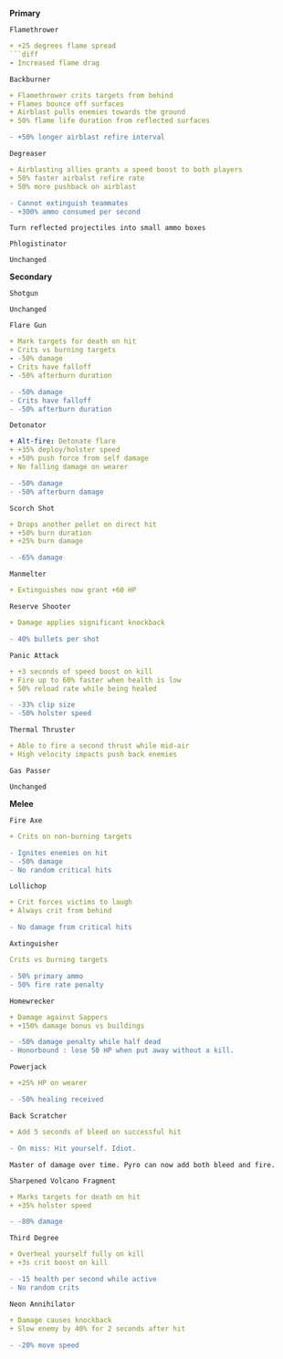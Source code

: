 __**Primary**__

```fix
Flamethrower
```
```yaml
+ +25 degrees flame spread
```diff
- Increased flame drag
```


```fix
Backburner
```
```yaml
+ Flamethrower crits targets from behind
+ Flames bounce off surfaces
+ Airblast pulls enemies towards the ground
+ 50% flame life duration from reflected surfaces
```
```diff
- +50% longer airblast refire interval
```

```fix
Degreaser
```
```yaml
+ Airblasting allies grants a speed boost to both players
+ 50% faster airbalst refire rate
+ 50% more pushback on airblast
```
```diff
- Cannot extinguish teammates
- +300% ammo consumed per second
```
```
Turn reflected projectiles into small ammo boxes
```


```fix
Phlogistinator
```
```
Unchanged
```

__**Secondary**__


```fix
Shotgun
```
```
Unchanged
```


```fix
Flare Gun
```
```yaml
+ Mark targets for death on hit
+ Crits vs burning targets
- -50% damage
- Crits have falloff
- -50% afterburn duration
```
```diff
- -50% damage
- Crits have falloff
- -50% afterburn duration
```


```fix
Detonator
```
```yaml
+ Alt-fire: Detonate flare
+ +35% deploy/holster speed
+ +50% push force from self damage
+ No falling damage on wearer

```
```diff
- -50% damage
- -50% afterburn damage
```


```fix
Scorch Shot
```
```yaml
+ Drops another pellet on direct hit
+ +50% burn duration
+ +25% burn damage

```
```diff
- -65% damage
```

```fix
Manmelter
```
```yaml
+ Extinguishes now grant +60 HP
```

```fix
Reserve Shooter
```
```yaml
+ Damage applies significant knockback
```
```diff
- 40% bullets per shot
```


```fix
Panic Attack
```
```yaml
+ +3 seconds of speed boost on kill
+ Fire up to 60% faster when health is low
+ 50% reload rate while being healed
```

```diff
- -33% clip size
- -50% holster speed
```

```fix
Thermal Thruster
```
```yaml
+ Able to fire a second thrust while mid-air
+ High velocity impacts push back enemies
```


```fix
Gas Passer
```
```
Unchanged
```

__**Melee**__


```fix
Fire Axe
```
```yaml
+ Crits on non-burning targets
```
```diff
- Ignites enemies on hit
- -50% damage
- No random critical hits
```


```fix
Lollichop
```
```yaml
+ Crit forces victims to laugh
+ Always crit from behind
```
```diff
- No damage from critical hits
```


```fix
Axtinguisher
```
```yaml
Crits vs burning targets
```
```diff
- 50% primary ammo
- 50% fire rate penalty
```


```fix
Homewrecker
```
```yaml
+ Damage against Sappers
+ +150% damage bonus vs buildings
```
```diff
- -50% damage penalty while half dead
- Honorbound : lose 50 HP when put away without a kill.
```


```fix
Powerjack
```
```yaml
+ +25% HP on wearer
```
```diff
- -50% healing received
```


```fix
Back Scratcher
```
```yaml
+ Add 5 seconds of bleed on successful hit
```
```diff
- On miss: Hit yourself. Idiot.
```
```
Master of damage over time. Pyro can now add both bleed and fire.
```


```fix
Sharpened Volcano Fragment
```
```yaml
+ Marks targets for death on hit
+ +35% holster speed

```
```diff
- -80% damage
```


```fix
Third Degree
```
```yaml
+ Overheal yourself fully on kill
+ +3s crit boost on kill
```
```diff
- -15 health per second while active
- No random crits
```


```fix
Neon Annihilator
```
```yaml
+ Damage causes knockback
+ Slow enemy by 40% for 2 seconds after hit
```
```diff
- -20% move speed
```

